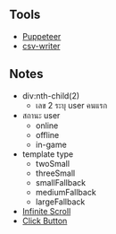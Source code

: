 ## Tools
- [Puppeteer](https://pptr.dev/)
- [csv-writer](https://www.npmjs.com/package/csv-writer)

## Notes
- div:nth-child(2)
  - เลข 2 ระบุ user คนแรก 
- สถานะ user
  - online
  - offline
  - in-game
- template type
  - twoSmall
  - threeSmall
  - smallFallback
  - mediumFallback
  - largeFallback
- [Infinite Scroll](https://www.youtube.com/watch?v=nDBdvqRWvCw&t=287s)
- [Click Button](https://stackoverflow.com/questions/46342930/puppeteer-button-press) 
